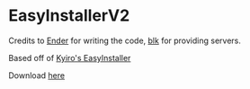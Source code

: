 # EasyInstallerV2

Credits to [Ender](https://github.com/Ender-0001/) for writing the code, [blk](https://github.com/simplyblk) for providing servers.

Based off of [Kyiro's EasyInstaller](https://github.com/Kyiro/Fortnite-ManifestsArchive)

Download [here](https://github.com/simplyblk/EasyInstallerV2/releases)
